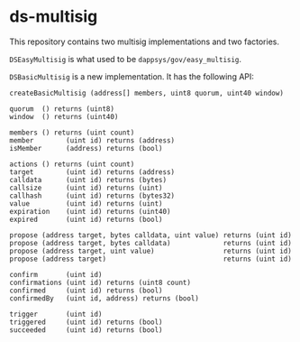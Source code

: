 ds-multisig
===========

This repository contains two multisig implementations and two factories.

`DSEasyMultisig` is what used to be `dappsys/gov/easy_multisig`.

`DSBasicMultisig` is a new implementation.  It has the following API:

    createBasicMultisig (address[] members, uint8 quorum, uint40 window)

    quorum  () returns (uint8)
    window  () returns (uint40)

    members () returns (uint count)
    member        (uint id) returns (address)
    isMember      (address) returns (bool)

    actions () returns (uint count)
    target        (uint id) returns (address)
    calldata      (uint id) returns (bytes)
    callsize      (uint id) returns (uint)
    callhash      (uint id) returns (bytes32)
    value         (uint id) returns (uint)
    expiration    (uint id) returns (uint40)
    expired       (uint id) returns (bool)

    propose (address target, bytes calldata, uint value) returns (uint id)
    propose (address target, bytes calldata)             returns (uint id)
    propose (address target, uint value)                 returns (uint id)
    propose (address target)                             returns (uint id)

    confirm       (uint id)
    confirmations (uint id) returns (uint8 count)
    confirmed     (uint id) returns (bool)
    confirmedBy   (uint id, address) returns (bool)

    trigger       (uint id)
    triggered     (uint id) returns (bool)
    succeeded     (uint id) returns (bool)
